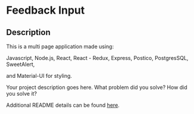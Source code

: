 # Feedback Input

## Description

This is a multi page application made using:

Javascript,
Node.js,
React,
React - Redux,
Express,
Postico,
PostgresSQL,
SweetAlert,

and Material-UI for styling.


Your project description goes here. What problem did you solve? How did you solve it?

Additional README details can be found [here](https://github.com/PrimeAcademy/readme-template/blob/master/README.md).
